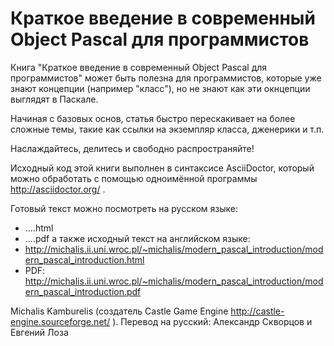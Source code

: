 # Краткое введение в современный Object Pascal для программистов

Книга "Краткое введение в современный Object Pascal для программистов" может быть полезна для программистов, которые уже знают концепции (например "класс"), но не знают как эти окнцепции выглядят в Паскале.

Начиная с базовых основ, статья быстро перескакивает на более сложные темы, такие как ссылки на экземпляр класса, дженерики и т.п.

Наслаждайтесь, делитесь и свободно распространяйте!

Исходный код этой книги выполнен в синтаксисе AsciiDoctor, который можно обработать с помощью одноимённой программы http://asciidoctor.org/ .

Готовый текст можно посмотреть на русском языке:
* ....html
* ....pdf
а также исходный текст на английском языке:
* http://michalis.ii.uni.wroc.pl/~michalis/modern_pascal_introduction/modern_pascal_introduction.html
* PDF: http://michalis.ii.uni.wroc.pl/~michalis/modern_pascal_introduction/modern_pascal_introduction.pdf

Michalis Kamburelis (создатель Castle Game Engine http://castle-engine.sourceforge.net/ ).
Перевод на русский: Александр Скворцов и Евгений Лоза